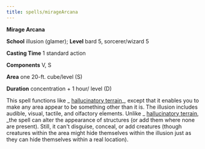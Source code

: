 ```yaml
---
title: spells/mirageArcana
---
```

 **Mirage Arcana**

**School** illusion (glamer); **Level** bard 5, sorcerer/wizard 5

**Casting Time** 1 standard action

**Components** V, S

**Area** one 20-ft. cube/level (S)

**Duration** concentration + 1 hour/ level (D)

This spell functions like _ [hallucinatory terrain](hallucinatoryTerrain.md#_hallucinatory-terrain)_, except that it enables you to make any area appear to be something other than it is. The illusion includes audible, visual, tactile, and olfactory elements. Unlike _ [hallucinatory terrain](hallucinatoryTerrain.md#_hallucinatory-terrain), _the spell can alter the appearance of structures (or add them where none are present). Still, it can't disguise, conceal, or add creatures (though creatures within the area might hide themselves within the illusion just as they can hide themselves within a real location).

